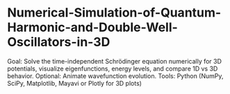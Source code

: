 # Numerical-Simulation-of-Quantum-Harmonic-and-Double-Well-Oscillators-in-3D
Goal: Solve the time-independent Schrödinger equation numerically for 3D potentials, visualize eigenfunctions, energy levels, and compare 1D vs 3D behavior. Optional: Animate wavefunction evolution.  Tools: Python (NumPy, SciPy, Matplotlib, Mayavi or Plotly for 3D plots)
